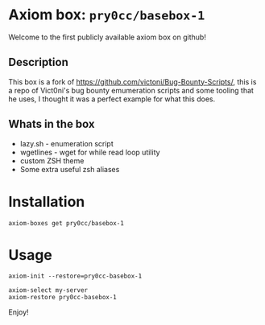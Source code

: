 # Axiom box: `pry0cc/basebox-1`
Welcome to the first publicly available axiom box on github!

## Description
This box is a fork of https://github.com/victoni/Bug-Bounty-Scripts/, this is a repo of Vict0ni's bug bounty emumeration scripts and some tooling that he uses, I thought it was a perfect example for what this does.

## Whats in the box
- lazy.sh - enumeration script
- wgetlines - wget for while read loop utility
- custom ZSH theme
- Some extra useful zsh aliases

# Installation
```
axiom-boxes get pry0cc/basebox-1
```

# Usage
```
axiom-init --restore=pry0cc-basebox-1
```

```
axiom-select my-server
axiom-restore pry0cc-basebox-1
```

Enjoy!
